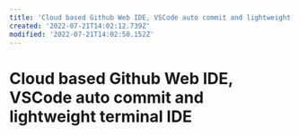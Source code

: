 ```yaml
---
title: 'Cloud based Github Web IDE, VSCode auto commit and lightweight terminal IDE'
created: '2022-07-21T14:02:12.739Z'
modified: '2022-07-21T14:02:50.152Z'
---
```


# Cloud based Github Web IDE, VSCode auto commit and lightweight terminal IDE


